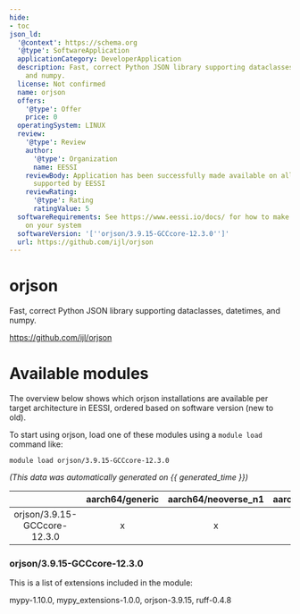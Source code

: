 ```yaml
---
hide:
- toc
json_ld:
  '@context': https://schema.org
  '@type': SoftwareApplication
  applicationCategory: DeveloperApplication
  description: Fast, correct Python JSON library supporting dataclasses, datetimes,
    and numpy.
  license: Not confirmed
  name: orjson
  offers:
    '@type': Offer
    price: 0
  operatingSystem: LINUX
  review:
    '@type': Review
    author:
      '@type': Organization
      name: EESSI
    reviewBody: Application has been successfully made available on all architectures
      supported by EESSI
    reviewRating:
      '@type': Rating
      ratingValue: 5
  softwareRequirements: See https://www.eessi.io/docs/ for how to make EESSI available
    on your system
  softwareVersion: '[''orjson/3.9.15-GCCcore-12.3.0'']'
  url: https://github.com/ijl/orjson
---
```


orjson
======


Fast, correct Python JSON library supporting dataclasses, datetimes, and numpy.

https://github.com/ijl/orjson
# Available modules


The overview below shows which orjson installations are available per target architecture in EESSI, ordered based on software version (new to old).

To start using orjson, load one of these modules using a `module load` command like:

```shell
module load orjson/3.9.15-GCCcore-12.3.0
```

*(This data was automatically generated on {{ generated_time }})*  

| |aarch64/generic|aarch64/neoverse_n1|aarch64/neoverse_v1|aarch64/nvidia/grace|x86_64/generic|x86_64/amd/zen2|x86_64/amd/zen3|x86_64/amd/zen4|x86_64/intel/cascadelake|x86_64/intel/haswell|x86_64/intel/icelake|x86_64/intel/sapphirerapids|x86_64/intel/skylake_avx512|
| :---: | :---: | :---: | :---: | :---: | :---: | :---: | :---: | :---: | :---: | :---: | :---: | :---: | :---: |
|orjson/3.9.15-GCCcore-12.3.0|x|x|x|x|x|x|x|x|x|x|x|x|x|


### orjson/3.9.15-GCCcore-12.3.0

This is a list of extensions included in the module:

mypy-1.10.0, mypy_extensions-1.0.0, orjson-3.9.15, ruff-0.4.8
